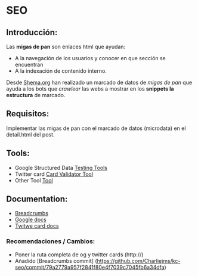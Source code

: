 # SEO

## Introducción: 
Las **migas de pan** son enlaces html que ayudan:
 
 - A la navegación de los usuarios y conocer en que sección se encuentran  
 - A la indexación de contenido interno. 
 
 Desde [Shema.org](http://shema.org/) han realizado un marcado de datos de *migas de pan* 
 que ayuda a los bots que *crawlear* las webs a mostrar en los **snippets la estructura** de marcado.

## Requisitos:

Implementar las migas de pan con el marcado de datos (microdata) en el 
detail.html del post.

## Tools:

- Google Structured Data [Testing Tools](https://search.google.com/structured-data/testing-tool)
- Twitter card [Card Validator Tool](https://cards-dev.twitter.com/validator)
- Other Tool [Tool](http://webcodetools.com/)

## Documentation:
- [Breadcrumbs](https://developers.google.com/search/docs/data-types/breadcrumbs)
- [Google docs](https://developers.google.com/search/docs/guides/)
- [Twitwe card docs](https://dev.twitter.com/cards/overview)

### Recomendaciones / Cambios:
- Poner la ruta completa de og y twitter cards (http://)
- Añadido [Breadcrumbs commit] (https://github.com/Charliejms/kc-seo/commit/79a2779a957f2841f80e4f7039c7045fb6a34dfa)
 
